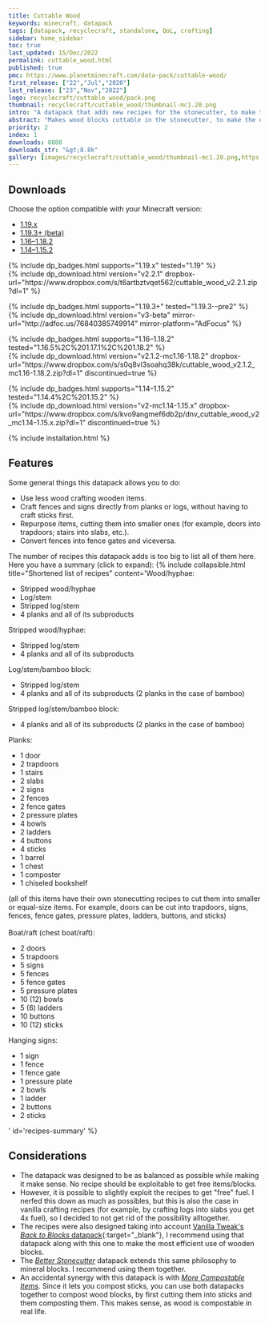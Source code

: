 ```yaml
---
title: Cuttable Wood
keywords: minecraft, datapack
tags: [datapack, recyclecraft, standalone, QoL, crafting]
sidebar: home_sidebar
toc: true
last_updated: 15/Dec/2022
permalink: cuttable_wood.html
published: true
pmc: https://www.planetminecraft.com/data-pack/cuttable-wood/
first_release: ["22","Jul","2020"]
last_release: ["23","Nov","2022"]
logo: recyclecraft/cuttable_wood/pack.png
thumbnail: recyclecraft/cuttable_wood/thumbnail-mc1.20.png
intro: "A datapack that adds new recipes for the stonecutter, to make the crafting of wooden items more comfortable and sensible."
abstract: "Makes wood blocks cuttable in the stonecutter, to make the crafting of wooden items more comfortable and sensible."
priority: 2
index: 1
downloads: 8888
downloads_str: "&gt;8.8k"
gallery: [images/recyclecraft/cuttable_wood/thumbnail-mc1.20.png,https://static.planetminecraft.com/files/image/minecraft/data-pack/2021/836/15140456-screenshot-at_l.webp,https://static.planetminecraft.com/files/image/minecraft/data-pack/2021/836/15140455-screenshot-at_l.webp,https://static.planetminecraft.com/files/image/minecraft/data-pack/2021/836/15140457-screenshot-at_l.webp,https://static.planetminecraft.com/files/image/minecraft/data-pack/2021/836/15140458-screenshot-at_l.webp,https://static.planetminecraft.com/files/image/minecraft/data-pack/2021/836/15140459-screenshot-at_l.webp]
---
```


## Downloads

Choose the option compatible with your Minecraft version:

<ul id="profileTabs" class="nav nav-tabs">
    <li class="active"><a href="#current" data-toggle="tab">1.19.x</a></li>
    <li><a href="#beta" data-toggle="tab">1.19.3+ (beta)</a></li>
    <li><a href="#legacy" data-toggle="tab">1.16–1.18.2</a></li>
    <li><a href="#legacy2" data-toggle="tab">1.14–1.15.2</a></li>
</ul>

<div class="tab-content">
    <div role="tabpanel" class="tab-pane active" id="current">
        <p>
            {% include dp_badges.html supports="1.19.x" tested="1.19" %}
            <br/>
            {% include dp_download.html version="v2.2.1" dropbox-url="https://www.dropbox.com/s/t6artbztvqet562/cuttable_wood_v2.2.1.zip?dl=1" %}
        </p>
    </div>
    <div role="tabpanel" class="tab-pane" id="beta">
        <p>
            {% include dp_badges.html supports="1.19.3+" tested="1.19.3--pre2" %}
            <br/>
            {% include dp_download.html version="v3-beta" mirror-url="http://adfoc.us/76840385749914" mirror-platform="AdFocus" %}
        </p>
    </div>
    <div role="tabpanel" class="tab-pane" id="legacy">
        <p>
            {% include dp_badges.html supports="1.16–1.18.2" tested="1.16.5%2C%201.17.1%2C%201.18.2" %}
            <br/>
            {% include dp_download.html version="v2.1.2-mc1.16-1.18.2" dropbox-url="https://www.dropbox.com/s/s0q8vl3soahq38k/cuttable_wood_v2.1.2_mc1.16-1.18.2.zip?dl=1" discontinued=true %}
        </p>
    </div>
    <div role="tabpanel" class="tab-pane" id="legacy2">
        <p>
            {% include dp_badges.html supports="1.14–1.15.2" tested="1.14.4%2C%201.15.2" %}
            <br/>
            {% include dp_download.html version="v2-mc1.14-1.15.x" dropbox-url="https://www.dropbox.com/s/kvo9angmef6db2p/dnv_cuttable_wood_v2_mc1.14-1.15.x.zip?dl=1" discontinued=true %}
        </p>
    </div>
</div>

{% include installation.html %}

## Features

Some general things this datapack allows you to do:

- Use less wood crafting wooden items.
- Craft fences and signs directly from planks or logs, without having to craft sticks first.
- Repurpose items, cutting them into smaller ones (for example, doors into trapdoors; stairs into slabs, etc.).
- Convert fences into fence gates and viceversa.

The number of recipes this datapack adds is too big to list all of them here. Here you have a summary (click to expand):
{% include collapsible.html title="Shortened list of recipes" content='Wood/hyphae:
<ul><li>Stripped wood/hyphae
</li><li>Log/stem
</li><li>Stripped log/stem
</li><li>4 planks and all of its subproducts</li></ul>

Stripped wood/hyphae:
<ul><li>Stripped log/stem
</li><li>4 planks and all of its subproducts</li></ul>

Log/stem/bamboo block:
<ul><li>Stripped log/stem
</li><li>4 planks and all of its subproducts (2 planks in the case of bamboo)</li></ul>

Stripped log/stem/bamboo block:
<ul><li>4 planks and all of its subproducts (2 planks in the case of bamboo)</li></ul>

Planks:
<ul><li>1 door
</li><li>2 trapdoors
</li><li>1 stairs
</li><li>2 slabs
</li><li>2 signs
</li><li>2 fences
</li><li>2 fence gates
</li><li>2 pressure plates
</li><li>4 bowls
</li><li>2 ladders
</li><li>4 buttons
</li><li>4 sticks
</li><li>1 barrel
</li><li>1 chest
</li><li>1 composter
</li><li>1 chiseled bookshelf</li></ul>
(all of this items have their own stonecutting recipes to cut them into smaller or equal-size items. For example, doors can be cut into trapdoors, signs, fences, fence gates, pressure plates, ladders, buttons, and sticks)
<br/><br/>
Boat/raft (chest boat/raft):

<ul><li>2 doors
</li><li>5 trapdoors
</li><li>5 signs
</li><li>5 fences
</li><li>5 fence gates
</li><li>5 pressure plates
</li><li>10 (12) bowls
</li><li>5 (6) ladders
</li><li>10 buttons
</li><li>10 (12) sticks</li></ul>
Hanging signs:

<ul><li>1 sign
</li><li>1 fence
</li><li>1 fence gate
</li><li>1 pressure plate
</li><li>2 bowls
</li><li>1 ladder
</li><li>2 buttons
</li><li>2 sticks</li></ul>' id='recipes-summary' %}

## Considerations

- The datapack was designed to be as balanced as possible while making it make sense. No recipe should be exploitable to get free items/blocks.
- However, it is possible to slightly exploit the recipes to get "free" fuel. I nerfed this down as much as possibles, but this is also the case in vanilla crafting recipes (for example, by crafting logs into slabs you get 4x fuel), so I decided to not get rid of the possibility alltogether.
- The recipes were also designed taking into account [Vanilla Tweak's _Back to Blocks_ datapack](https://vanillatweaks.net/picker/crafting-tweaks/){:target="_blank"}, I recommend using that datapack along with this one to make the most efficient use of wooden blocks.
- The [_Better Stonecutter_](better_stonecutter.html) datapack extends this same philosophy to mineral blocks. I recommend using them together.
- An accidental synergy with this datapack is with [_More Compostable Items_](more_compostable_items.html). Since it lets you compost sticks, you can use both datapacks together to compost wood blocks, by first cutting them into sticks and them composting them. This makes sense, as wood is compostable in real life.
